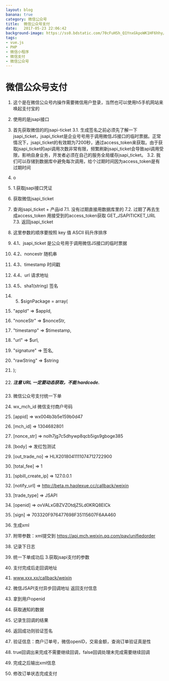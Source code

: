 ```yaml
---
layout: blog
banana: true
category: 微信公众号
title:  微信公众号支付
date:   2017-05-23 22:06:42
background-image: https://ss0.bdstatic.com/70cFuHSh_Q1YnxGkpoWK1HF6hhy/it/u=2061838925,3179888277&fm=27&gp=0.jpg
tags:
- vue.js
- PHP
- 微信小程序
- 微信支付
- 微信公众号
---
```


# 微信公众号支付

1.	这个是在微信公众号内操作需要微信用户登录，当然也可以使用h5手机网站来唤起支付宝的
2.	使用的是jsapi接口

3.	首先获取微信的的jsapi-ticket
3.1.	生成签名之前必须先了解一下jsapi_ticket，jsapi_ticket是企业号号用于调用微信JS接口的临时票据。正常情况下，jsapi_ticket的有效期为7200秒，通过access_token来获取。由于获取jsapi_ticket的api调用次数非常有限，频繁刷新jsapi_ticket会导致api调用受限，影响自身业务，开发者必须在自己的服务全局缓存jsapi_ticket。
3.2.	我们可以存储到数据库中避免每次调用，给个过期时间因为access_token是有过期时间
4.	o	
5.	1.获取jsapi接口凭证
6.	获取微信jsapi_ticket
7.	查询jsapi_ticket + 产品id
7.1.	没有过期直接用数据库里的
7.2.	过期了再去生成access_token 用接受到的access_token获取 GET_JSAPITICKET_URL
7.3.	返回jsapi_ticket
8.	这里参数的顺序要按照 key 值 ASCII 码升序排序
9.	4.1、jsapi_ticket 是公众号用于调用微信JS接口的临时票据
10.	4.2、noncestr 随机串
11.	4.3、timestamp 时间戳
12.	4.4、url 请求地址
13.	4.5、sha1(string) 签名

14.	5. $signPackage = array(
15.	"appId" => $appId,
16.	"nonceStr" => $nonceStr,
17.	"timestamp" => $timestamp,
18.	"url" => $url,
19.	"signature" => 签名,
20.	"rawString" => $string
21.	);

22.	##### 注意 URL 一定要动态获取，不能 hardcode.
23.	微信公众号支付统一下单
24.	wx_mch_id 微信支付商户号码
25.	[appid] => wx004b3b5e159b0d47
26.	[mch_id] => 1304682801
27.	[nonce_str] => nolh7jg7c5dhywp8qcb5igs9gboge385
28.	[body] => 发红包测试
29.	[out_trade_no] => HLX2018041111074712722900
30.	[total_fee] => 1
31.	[spbill_create_ip] => 127.0.0.1
32.	[notify_url] => http://beta.m.haolexue.cc/callback/weixin
33.	[trade_type] => JSAPI
34.	[openid] => ovVALxGBZVZOtdjZ5Ld0KRQ8EICk
35.	[sign] => 703320F976477698F35115607F6AA460

36.	生成xml
1.	附带参数：xml提交到 https://api.mch.weixin.qq.com/pay/unifiedorder
2.	记录下日志
37.	统一下单成功后 3.获取jsapi支付的参数
1.	支付完成后走回调地址
2.	www.xxx.xx/callback/weixin
3.	微信JSAPI支付异步回调地址 返回支付信息
4.	拿到用户openid
5.	获取通知的数据
6.	记录生回调的结果
7.	返回成功则验证签名
8.	验证信息：商户订单号，微信openID，交易金额，查询订单验证真是性
9.	true回调出来完成不需要继续回调，false回调处理未完成需要继续回调
38.	完成之后输出xml信息
10.	修改订单状态完成支付
